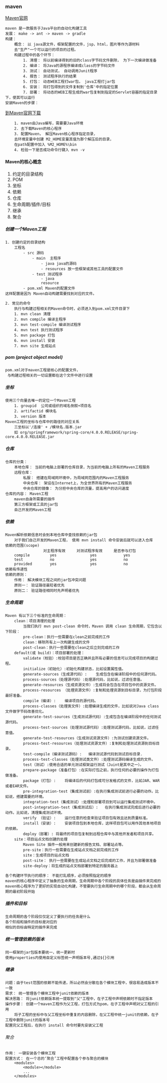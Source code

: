 ### maven
[Maven官网](http://maven.apache.org/)

    maven 是一款服务于Java平台的自动化构建工具
    发展： make -> ant -> maven -> gradle
    构建： 
        概念： 以 java源文件，框架配置的文件，jsp，html，图片等作为源材料
        去"生产"一个可以运行的项目的过程。
        构建过程中的各个环节：
            1. 清理： 将以前编译得到的旧的class字节码文件删除， 为下一次编译做准备
            2. 编译： 将Java的源程序编译成class的字节码文件
            3. 测试： 自动测试， 自动调用Junit程序
            4. 报告： 测试程序执行的结果
            5. 打包： 动态WEB工程打war包， java工程打jar包
            6. 安装： 将打包得到的文件复制到'仓库'中的指定位置
            7. 部署： 将动态的WEB工程生成的war包复制到指定的Servlet容器的指定目录下，使其可以运行
    安装Maven的步骤：
   [到Maven官网下载](http://maven.apache.org/download.cgi)
        
        1. maven由Java编写，需要要Java环境
        2. 去下载Maven的核心程序 
        3. 配置Maven， 解压Maven核心程序指定目录，
        去环境变量中创建 M2_HOME变量其值为那个解压后的目录，
        在path配置中加入 %M2_HOME%\bin
        4. 检验一下是否成功命令行键入 mvn -v
        
#### Maven的核心概念
   1. 约定的目录结构
   2. POM
   3. 坐标
   4. 依赖
   5. 仓库
   6. 生命周期/插件/目标
   7. 继承
   8. 聚合
   
##### 创建一个Maven工程
    1. 创建约定的目录结构
        工程名
            - src 源码
                - main  主程序
                    - java java的源码
                    - resources 放一些框架或其他工具的配置文件
                - test 测试程序
                    - java
                    resource
            - pom.xml Maven的配置文件
    这样配置是因为 Maven自动构建需要找到对应的文件。
    
    2. 常见的命令
        执行与构建过程相关的Maven命令时，必须进入到pom.xml文件目录下
        1. mvn clean 清理
        2. mvn compile 编译主程序
        3. mvn test-compile 编译测试程序
        4. mvn test 执行测试程序
        5. mvn package 打包
        6. mvn install 安装
        7. mvn site 生成站点 
        
##### pom (project object model)
    pom.xml对于maven工程是核心的配置文件，
     与构建过程相关的一切设置都在这个文件中进行设置
     
##### 坐标
    使用三个向量去唯一的定位一个Maven工程
        1. groupid  公司或组织的域名倒叙+项目名
        2. artifactid 模块名
        3. version 版本
    Maven工程的坐标与仓库中的路径的对应关系
        三坐标以'/连接' + /模块名.版本.jar
        如 org/springframework/spring-core/4.0.0.RELEASE/spring-core.4.0.0.RELEASE.jar
        
##### 仓库
    仓库的分类：
        本地仓库： 当前的电脑上部署的仓库目录，为当前的电脑上所有的Maven工程服务
        远程仓库： 
            私服： 搭建在局域网环境中，为局域网范围内的Maven工程服务
            中央仓库： 架设在Internet上，为全世界所有的Maven工程服务
            中央仓库的镜像： 为分担中央仓库的流量，提高用户的访问速度
    仓库的内容： Maven工程
        maven自身所需要的插件
        第三方框架或工具的jar包
        自己开发的Maven工程
##### 依赖
    Maven解析依赖信息时会到本地仓库中查找依赖的jar包
        对于我们自己开发的Maven工程， 使用 mvn install 命令安装后就可以进入仓库
    依赖的范围(scope)
                     对主程序有效     对测试程序有效     是否参与打包
        compile         yes               yes            yes
        test            no                yes            no
        provided        yes               yes            no
    依赖有传递性
    依赖的原则：
        作用： 解决模块工程之间的jar包冲突问题
        原则一： 验证路径最短者优先
        原则二： 验证路径相同时先声明者优先
        

##### 生命周期
    Maven 有以下三个标准的生命周期：    
        clean：项目清理的处理
            当我们执行 mvn post-clean 命令时，Maven 调用 clean 生命周期，它包含以下阶段：
            pre-clean：执行一些需要在clean之前完成的工作
            clean：移除所有上一次构建生成的文件
            post-clean：执行一些需要在clean之后立刻完成的工作
        default(或 build)：项目部署的处理： 
            validate（校验）:校验项目是否正确并且所有必要的信息可以完成项目的构建过程。
            initialize（初始化）:初始化构建状态，比如设置属性值。
            generate-sources（生成源代码）:	生成包含在编译阶段中的任何源代码。
            process-sources（处理源代码）:处理源代码，比如说，过滤任意值。
            generate-resources（生成资源文件）:生成将会包含在项目包中的资源文件。
            process-resources （处理资源文件）:复制和处理资源到目标目录，为打包阶段最好准备。
            compile（编译）:	编译项目的源代码。
            process-classes（处理类文件）:处理编译生成的文件，比如说对Java class文件做字节码改善优化。
            generate-test-sources（生成测试源代码）:生成包含在编译阶段中的任何测试源代码。
            process-test-sources（处理测试源代码）:处理测试源代码，比如说，过滤任意值。
            generate-test-resources（生成测试资源文件）:为测试创建资源文件。
            process-test-resources（处理测试资源文件）:复制和处理测试资源到目标目录。
            test-compile（编译测试源码）:	编译测试源代码到测试目标目录.
            process-test-classes（处理测试类文件）:处理测试源码编译生成的文件。
            test（测试）:使用合适的单元测试框架运行测试（Juint是其中之一）。
            prepare-package（准备打包）:在实际打包之前，执行任何的必要的操作为打包做准备。
            package（打包）:	将编译后的代码打包成可分发格式的文件，比如JAR、WAR或者EAR文件。
            pre-integration-test（集成测试前）:在执行集成测试前进行必要的动作。比如说，搭建需要的环境。
            integration-test（集成测试）:处理和部署项目到可以运行集成测试环境中。
            post-integration-test（集成测试后）:	在执行集成测试完成后进行必要的动作。比如说，清理集成测试环境。
            verify （验证）:	运行任意的检查来验证项目包有效且达到质量标准。
            install（安装）:	安装项目包到本地仓库，这样项目包可以用作其他本地项目的依赖。
            deploy（部署）:	将最终的项目包复制到远程仓库中与其他开发者和项目共享。
        site：项目站点文档创建的处理
            Maven Site 插件一般用来创建新的报告文档、部署站点等。
            pre-site：执行一些需要在生成站点文档之前完成的工作
            site：生成项目的站点文档
            post-site： 执行一些需要在生成站点文档之后完成的工作，并且为部署做准备
            site-deploy：将生成的站点文档部署到特定的服务器上
    
    各个构建环节执行的顺序： 不能打乱顺序，必须按照指定的顺序
    maven的核心程序中定义了抽象的生命周期，生命周期中各个阶段的具体任务是由插件来完成的
    maven核心程序为了更好的实现自动化构建，不管要执行生命周期中的哪个阶段，都会从生命周期的最初阶段开始
    
##### 插件和目标
    生命周期的各个阶段仅仅定义了要执行的任务是什么
    各个阶段和插件的目标是对应的
    相似的目标由特定的插件来完成

##### 统一管理依赖的版本
    同一框架的jar包版本要统一，统一更新时
    使用properties内使用自定义标签统一声明版本号,通过${}引用
    
##### 继承
    问题：由于test范围的依赖不能传递，所以必然会分散在各个模块工程中，很容易造成版本不一致
    需求： 统一管理各个模块工程中junit依赖的版本
    解决思路： 将junit依赖版本统一提取到"父"工程中，在子工程中声明依赖时不指定版本
    操作步骤： 创建一个maven工程作为父工程，打包方式为pom，在子工程中声明对父工程的引用
        将子工程的坐标中与父工程坐标中重复的内容删除，在父工程中统一junit的依赖，在子工程中删除junit的版本号
    配置完父工程后，在执行 install 命令时要先安装父工程
    
###### 聚合
    作用： 一键安装各个模块工程
    配置方式： 在一个总的‘聚合’工程中配置各个参与聚合的模块    
        <modules>
            <module></module>
            ...
        </modules>